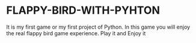 # FLAPPY-BIRD-WITH-PYHTON
 It is my first game or my first project of Python. In this game you will enjoy the real flappy bird game experience. Play it and Enjoy it
